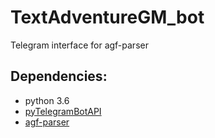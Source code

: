 # TextAdventureGM_bot

Telegram interface for agf-parser 

## Dependencies:
* python 3.6
* [pyTelegramBotAPI](https://github.com/eternnoir/pyTelegramBotAPI) 
* [agf-parser](https://github.com/Nyarmith/agf-parser)